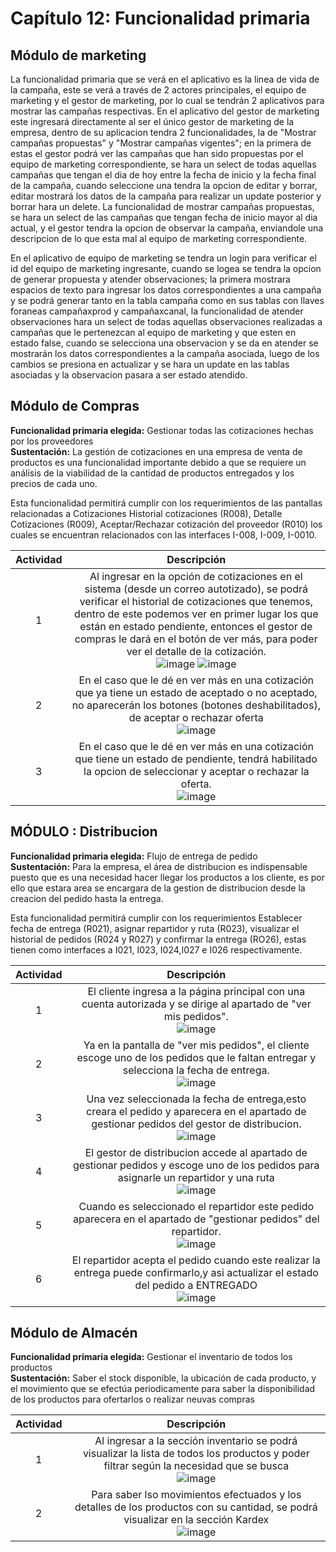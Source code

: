 # Capítulo 12: Funcionalidad primaria

## Módulo de marketing

La funcionalidad primaria que se verá en el aplicativo es la linea de vida de la campaña, este se verá a través de 2 actores principales, el equipo de marketing y el gestor de marketing, por lo cual se tendrán 2 aplicativos para mostrar las campañas respectivas. 
En el aplicativo del gestor de marketing este ingresará directamente al ser el único gestor de marketing de la empresa, dentro de su aplicacion tendra 2 funcionalidades, la de "Mostrar campañas propuestas" y "Mostrar campañas vigentes"; en la primera de estas el gestor podrá ver las campañas que han sido propuestas por el equipo de marketing correspondiente, se hara un select de todas aquellas campañas que tengan el dia de hoy entre la fecha de inicio y la fecha final de la campaña, cuando seleccione una tendra la opcion de editar y borrar, editar mostrará los datos de la campaña para realizar un update posterior y borrar hara un delete. La funcionalidad de mostrar campañas propuestas, se hara un select de las campañas que tengan fecha de inicio mayor al dia actual, y el gestor tendra la opcion de observar la campaña, enviandole una descripcion de lo que esta mal al equipo de marketing correspondiente.

En el aplicativo de equipo de marketing se tendra un login para verificar el id del equipo de marketing ingresante, cuando se logea se tendra la opcion de generar propuesta y atender observaciones; la primera mostrara espacios de texto para ingresar los datos correspondientes a una campaña y se podrá generar tanto en la tabla campaña como en sus tablas con llaves foraneas campañaxprod y campañaxcanal, la funcionalidad de atender observaciones hara un select de todas aquellas observaciones realizadas a campañas que le pertenezcan al equipo de marketing y que esten en estado false, cuando se selecciona una observacion y se da en atender se mostrarán los datos correspondientes a la campaña asociada, luego de los cambios se presiona en actualizar y se hara un update en las tablas asociadas y la observacion pasara a ser estado atendido.

## Módulo de Compras

**Funcionalidad primaria elegida:** Gestionar todas las cotizaciones hechas por los proveedores<br>
**Sustentación:** La gestión de cotizaciones en una empresa de venta de productos es una funcionalidad importante debido a que se requiere un análisis de la viabilidad de la cantidad de productos entregados y los precios de cada uno.<br>

Esta funcionalidad permitirá cumplir con los requerimientos de las pantallas relacionadas a Cotizaciones Historial cotizaciones (R008), Detalle Cotizaciones (R009), Aceptar/Rechazar cotización del proveedor (R010) los cuales se encuentran relacionados con las interfaces I-008, I-009, I-0010.

| Actividad     | Descripción        | 
|:-------------:|:---------------:|
| 1       | Al ingresar en la opción de cotizaciones en el sistema (desde un correo autotizado), se podrá verificar el historial de cotizaciones que tenemos, dentro de este podemos ver en primer lugar los que están en estado pendiente, entonces el gestor de compras le dará en el botón de ver más, para poder ver el detalle de la cotización.<br>![image](../../04.Entregables/Entregable_PC3/Pantallas/ModCompras/HOMEC.png) ![image](../../04.Entregables/Entregable_PC3/Pantallas/ModCompras/MP3-.png) | 
| 2    | En el caso que le dé en ver más en una cotización que ya tiene un estado de aceptado o no aceptado, no aparecerán los botones (botones deshabilitados), de aceptar o rechazar oferta <br> ![image](../../04.Entregables/Entregable_PC3/Pantallas/ModCompras/MP4.png) | 
| 3 | En el caso que le dé en ver más en una cotización que tiene un estado de pendiente, tendrá habilitado la opcion de seleccionar y aceptar o rechazar la oferta.<br> ![image](../../04.Entregables/Entregable_PC3/Pantallas/ModCompras/MP5.png) 

## MÓDULO : Distribucion
**Funcionalidad primaria elegida:** Flujo de entrega de pedido <br>
**Sustentación:** Para la empresa, el área de distribucion  es indispensable puesto que es una necesidad hacer llegar los productos a los cliente, es por ello que estara area se encargara de la gestion de distribucion desde la creacion del pedido hasta la entrega.<br>

Esta funcionalidad permitirá cumplir con los requerimientos Establecer fecha de entrega (R021), asignar repartidor y ruta (R023), visualizar el historial de pedidos (R024 y R027) y confirmar la entrega (RO26), estas tienen como interfaces a I021, I023, I024,I027 e I026 respectivamente.

| Actividad     | Descripción        | 
|:-------------:|:---------------:|
| 1       | El cliente ingresa a la página principal con una cuenta autorizada y se dirige al apartado de "ver mis pedidos".<br>![image](../../04.Entregables/Entregable_PC3/Pantallas/ModDistribucion/I0019.png) | 
| 2    | Ya en la pantalla de "ver mis pedidos", el cliente escoge uno de los pedidos que le faltan entregar y selecciona la fecha de entrega. <br> ![image](../../04.Entregables/Entregable_PC3/Pantallas/ModDistribucion/I0020.png) | 
| 3 | Una vez seleccionada la fecha de entrega,esto creara el pedido y aparecera en el apartado de gestionar pedidos del gestor de distribucion. <br>![image](../../04.Entregables/Entregable_PC3/Pantallas/ModDistribucion/I0021.png) |
| 4    |El gestor de distribucion accede al apartado de gestionar pedidos y escoge uno de los pedidos para asignarle un repartidor y una ruta <br> ![image](../../04.Entregables/Entregable_PC3/Pantallas/ModDistribucion/I0022.png) | 
| 5    | Cuando es seleccionado el repartidor este pedido aparecera en el apartado de "gestionar pedidos" del repartidor. <br> ![image](../../04.Entregables/Entregable_PC3/Pantallas/ModDistribucion/I0024.png) | 
| 6    | El repartidor acepta el pedido cuando este realizar la entrega puede confirmarlo,y asi actualizar el estado del pedido a ENTREGADO <br> ![image](../../04.Entregables/Entregable_PC3/Pantallas/ModDistribucion/I0025.png) |

## Módulo de Almacén

**Funcionalidad primaria elegida:** Gestionar el inventario de todos los productos<br>
**Sustentación:** Saber el stock disponible, la ubicación de cada producto, y el movimiento que se efectúa periodicamente para saber la disponibilidad de los productos para ofertarlos o realizar neuvas compras<br>

| Actividad     | Descripción        | 
|:-------------:|:---------------:|
| 1       | Al ingresar a la sección inventario se podrá visualizar la lista de todos los productos y poder filtrar según la necesidad que se busca<br>![image](../../MONOGRAFIA/imagenes_cap16/mod_almacen/Pantalla_inventario.png) | 
| 2    | Para saber lso movimientos efectuados y los detalles de los productos con su cantidad, se podrá visualizar en la sección Kardex<br> ![image](../../MONOGRAFIA/imagenes_cap16/mod_almacen/Vista_Kardex.png)|
